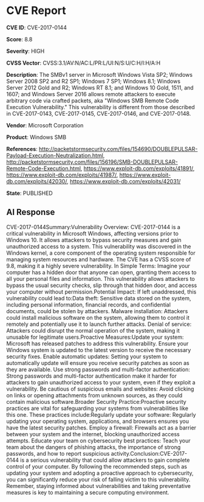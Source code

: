# CVE Report

**CVE ID**: CVE-2017-0144

**Score**: 8.8

**Severity**: HIGH

**CVSS Vector**: CVSS:3.1/AV:N/AC:L/PR:L/UI:N/S:U/C:H/I:H/A:H

**Description**: The SMBv1 server in Microsoft Windows Vista SP2; Windows Server 2008 SP2 and R2 SP1; Windows 7 SP1; Windows 8.1; Windows Server 2012 Gold and R2; Windows RT 8.1; and Windows 10 Gold, 1511, and 1607; and Windows Server 2016 allows remote attackers to execute arbitrary code via crafted packets, aka "Windows SMB Remote Code Execution Vulnerability." This vulnerability is different from those described in CVE-2017-0143, CVE-2017-0145, CVE-2017-0146, and CVE-2017-0148.

**Vendor**: Microsoft Corporation

**Product**: Windows SMB

**References**: http://packetstormsecurity.com/files/154690/DOUBLEPULSAR-Payload-Execution-Neutralization.html, http://packetstormsecurity.com/files/156196/SMB-DOUBLEPULSAR-Remote-Code-Execution.html, https://www.exploit-db.com/exploits/41891/, https://www.exploit-db.com/exploits/41987/, https://www.exploit-db.com/exploits/42030/, https://www.exploit-db.com/exploits/42031/

**State**: PUBLISHED

## AI Response

  CVE-2017-0144Summary:Vulnerability Overview: CVE-2017-0144 is a critical vulnerability in Microsoft Windows, affecting versions prior to Windows 10. It allows attackers to bypass security measures and gain unauthorized access to a system. This vulnerability was discovered in the Windows kernel, a core component of the operating system responsible for managing system resources and hardware. The CVE has a CVSS score of 9.8, making it a highly severe vulnerability. In Simple Terms: Imagine your computer has a hidden door that anyone can open, granting them access to all your personal files and information.  This vulnerability allows attackers to bypass the usual security checks, slip through that hidden door, and access your computer without permission.Potential Impact: If left unaddressed, this vulnerability could lead to:Data theft: Sensitive data stored on the system, including personal information, financial records, and confidential documents, could be stolen by attackers.
Malware installation: Attackers could install malicious software on the system, allowing them to control it remotely and potentially use it to launch further attacks.
Denial of service: Attackers could disrupt the normal operation of the system, making it unusable for legitimate users.Proactive Measures:Update your system: Microsoft has released patches to address this vulnerability. Ensure your Windows system is updated to the latest version to receive the necessary security fixes. 
Enable automatic updates:  Setting your system to automatically update will ensure you receive security patches as soon as they are available.
Use strong passwords and multi-factor authentication:  Strong passwords and multi-factor authentication make it harder for attackers to gain unauthorized access to your system, even if they exploit a vulnerability.
Be cautious of suspicious emails and websites:  Avoid clicking on links or opening attachments from unknown sources, as they could contain malicious software.Broader Security Practice:Proactive security practices are vital for safeguarding your systems from vulnerabilities like this one. These practices include:Regularly update your software: Regularly updating your operating system, applications, and browsers ensures you have the latest security patches.
Employ a firewall: Firewalls act as a barrier between your system and the internet, blocking unauthorized access attempts.
Educate your team on cybersecurity best practices: Teach your team about the dangers of phishing attacks, the importance of strong passwords, and how to report suspicious activity.Conclusion:CVE-2017-0144 is a serious vulnerability that could allow attackers to gain complete control of your computer. By following the recommended steps, such as updating your system and adopting a proactive approach to cybersecurity, you can significantly reduce your risk of falling victim to this vulnerability. Remember, staying informed about vulnerabilities and taking preventative measures is key to maintaining a secure computing environment. 


